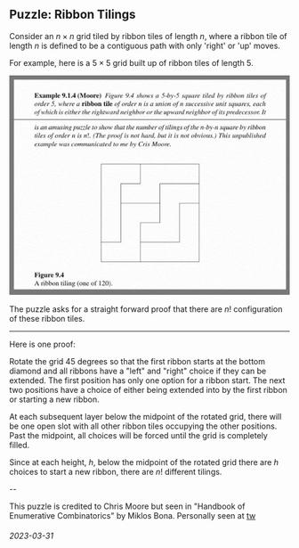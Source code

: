 Puzzle: Ribbon Tilings
---

Consider an $n \times n$ grid tiled by ribbon tiles of length $n$, where
a ribbon tile of length $n$ is defined to be a contiguous path with
only 'right' or 'up' moves.

For example, here is a $5 \times 5$ grid built up of ribbon tiles of
length 5.

![ribbon tile puzzle formulation](img/ribbon_tile_puzzle.jpg)

The puzzle asks for a straight forward proof that there are $n!$ configuration
of these ribbon tiles.

---

Here is one proof:

Rotate the grid 45 degrees so that the first ribbon starts at the bottom
diamond and all ribbons have a "left" and "right" choice if they can be extended.
The first position has only one option for a ribbon start.
The next two positions have a choice of either being extended into by
the first ribbon or starting a new ribbon.

At each subsequent layer below the midpoint of the rotated grid, there will
be one open slot with all other ribbon tiles occupying the other positions.
Past the midpoint, all choices will be forced until the grid is completely filled.

Since at each height, $h$, below the midpoint of the rotated grid there are $h$
choices to start a new ribbon, there are $n!$ different tilings.


--

This puzzle is credited to Chris Moore but
seen in "Handbook of Enumerative Combinatorics" by Miklos Bona.
Personally seen at [tw](https://twitter.com/akivaw/status/1640920344197251072/photo/1)

###### 2023-03-31

